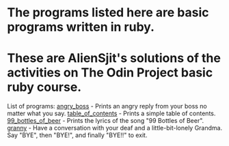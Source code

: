 # The programs listed here are basic programs written in ruby.
# These are AlienSjit's solutions of the activities on The Odin Project basic ruby course.

List of programs:
[angry_boss]() - Prints an angry reply from your boss no matter what you say.
[table_of_contents]() - Prints a simple table of contents.
[99_bottles_of_beer]() - Prints the lyrics of the song "99 Bottles of Beer".
[granny]() - Have a conversation with your deaf and a little-bit-lonely Grandma. Say "BYE", then "BYE!", and finally "BYE!!" to exit. 
